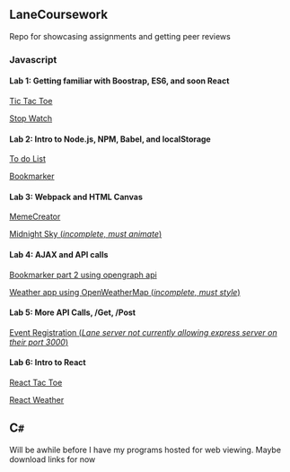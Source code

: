 ## LaneCoursework
Repo for showcasing assignments and getting peer reviews


### Javascript
#### Lab 1: Getting familiar with Boostrap, ES6, and soon React

[Tic Tac Toe](http://citstudent.lanecc.net/~blasherd702/ttt/)

[Stop Watch](http://citstudent.lanecc.net/~blasherd702/stopwatch/)

#### Lab 2: Intro to Node.js, NPM, Babel, and localStorage

[To do List](http://citstudent.lanecc.net/~blasherd702/todolist/)

[Bookmarker](http://citstudent.lanecc.net/~blasherd702/bookmarker/)

#### Lab 3: Webpack and HTML Canvas

[MemeCreator](http://citstudent.lanecc.net/~blasherd702/memeCreator/)

[Midnight Sky (*incomplete, must animate*)](http://citstudent.lanecc.net/~blasherd702/midnightSky/)

#### Lab 4: AJAX and API calls
 
[Bookmarker part 2 using opengraph api](http://citstudent.lanecc.net/~blasherd702/bookmarker/)

[Weather app using OpenWeatherMap (*incomplete, must style*)](http://citstudent.lanecc.net/~blasherd702/weather/)

#### Lab 5: More API Calls, /Get, /Post
[Event Registration (*Lane server not currently allowing express server on their port 3000*)](http://citstudent.lanecc.net/~blasherd702/event/)

#### Lab 6: Intro to React
[React Tac Toe](http://citstudent.lanecc.net/~blasherd702/reactTacToe/)

[React Weather](http://citstudent.lanecc.net/~blasherd702/reactWeather/)

## C`#`
Will be awhile before I have my programs hosted for web viewing. Maybe download links for now
